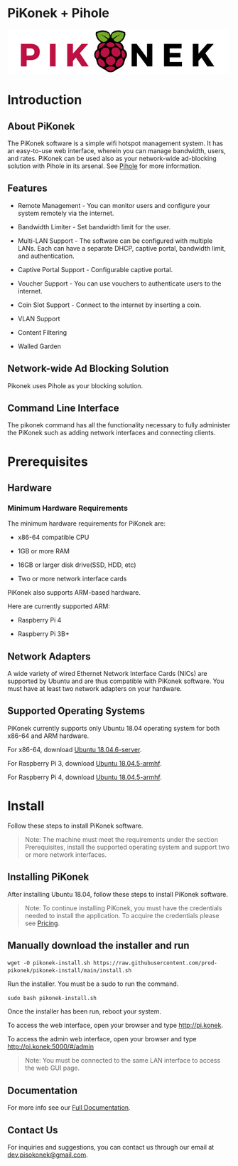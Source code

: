 # PiKonek + Pihole
![pikonek logo](logo.png)
# Introduction
## About PiKonek
The PiKonek software is a simple wifi hotspot management system. It has an easy-to-use web interface, wherein you can manage bandwidth, users, and rates. PiKonek can be used also as your network-wide ad-blocking solution with Pihole in its arsenal. See [Pihole](https://pi-hole.net/) for more information.
​
## Features
- Remote Management - You can monitor users and configure your system remotely via the internet.

- Bandwidth Limiter - Set bandwidth limit for the user.

- Multi-LAN Support - The software can be configured with multiple LANs. Each can have a separate DHCP, captive portal, bandwidth limit, and authentication.

- Captive Portal Support - Configurable captive portal.

- Voucher Support - You can use vouchers to authenticate users to the internet.

- Coin Slot Support - Connect to the internet by inserting a coin.

- VLAN Support

- Content Filtering

- Walled Garden

## Network-wide Ad Blocking Solution
Pikonek uses Pihole as your blocking solution.

## Command Line Interface
The pikonek command has all the functionality necessary to fully administer the PiKonek such as adding network interfaces and connecting clients.

# Prerequisites

## Hardware
### Minimum Hardware Requirements
The minimum hardware requirements for PiKonek are:

- x86-64 compatible CPU

- 1GB or more RAM

- 16GB or larger disk drive(SSD, HDD, etc)

- Two or more network interface cards

PiKonek also supports ARM-based hardware.

Here are currently supported ARM:

- Raspberry Pi 4

- Raspberry Pi 3B+

## Network Adapters
A wide variety of wired Ethernet Network Interface Cards (NICs) are supported by Ubuntu and are thus compatible with PiKonek software. You must have at least two network adapters on your hardware.
​
## Supported Operating Systems
PiKonek currently supports only Ubuntu 18.04 operating system for both x86-64 and ARM hardware.

For x86-64, download [Ubuntu 18.04.6-server](https://releases.ubuntu.com/18.04/ubuntu-18.04.6-live-server-amd64.iso).

For Raspberry Pi 3, 
download [Ubuntu 18.04.5-armhf](https://cdimage.ubuntu.com/releases/18.04/release/ubuntu-18.04.5-preinstalled-server-armhf+raspi3.img.xz).

For Raspberry Pi 4, download [Ubuntu 18.04.5-armhf](https://cdimage.ubuntu.com/releases/18.04/release/ubuntu-18.04.5-preinstalled-server-armhf+raspi4.img.xz).

# Install
Follow these steps to install PiKonek software.

>Note: The machine must meet the requirements under the  section Prerequisites, install the supported operating system and support two or more network interfaces.

## Installing PiKonek
After installing Ubuntu 18.04, follow these steps to install PiKonek software.

>Note: To continue installing PiKonek, you must have the credentials needed to install the application. To acquire the credentials please see [Pricing](https://pikonek.gitbook.io/pikonek/pricing).

## Manually download the installer and run

`wget -O pikonek-install.sh https://raw.githubusercontent.com/prod-pikonek/pikonek-install/main/install.sh`

Run the installer. You must be a sudo to run the command.

`sudo bash pikonek-install.sh`

Once the installer has been run, reboot your system.

To access the web interface, open your browser and type http://pi.konek.

To access the admin web interface, open your browser and type http://pi.konek:5000/#/admin

>Note: You must be connected to the same LAN interface to access the web GUI page.

## Documentation
For more info see our [Full Documentation](https://pikonek.gitbook.io/pikonek).

## Contact Us
For inquiries and suggestions, you can contact us through our email at dev.pisokonek@gmail.com.
